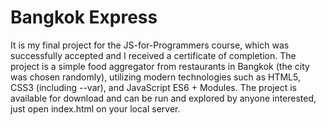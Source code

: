 # Bangkok Express

It is my final project for the JS-for-Programmers course, which was
successfully accepted and I received a certificate of completion. The project is
a simple food aggregator from restaurants in Bangkok (the city was chosen
randomly), utilizing modern technologies such as HTML5, CSS3 (including --var),
and JavaScript ES6 + Modules. The project is available for download and can be
run and explored by anyone interested, just open index.html on your local server.

